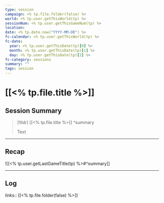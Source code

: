 ```yaml
---
type: session
campaign: <% tp.file.folder(false) %>
world: <% tp.user.getThisWorld(tp) %>
sessionNum: <% tp.user.getThisGameNum(tp) %>
location: 
date: <% tp.date.now("YYYY-MM-DD") %>
fc-calendar: <% tp.user.getThisWorld(tp) %>
fc-date:
  year: <% tp.user.getThisDate(tp)[0] %>
  month: <% tp.user.getThisDate(tp)[1] %>
  day: <% tp.user.getThisDate(tp)[2] %>
fc-category: sessions
summary: ""
tags: session
---
```

# [[<% tp.file.title %>]]
## Session Summary

 > [!tldr] [[<% tp.file.title %>]]
>  ^summary
>  
>  Text





---

## Recap

![[<% tp.user.getLastGameTitle(tp) %>#^summary]]


---

## Log


links:: [[<% tp.file.folder(false) %>]]